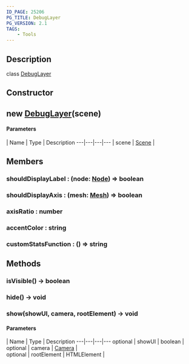 ```yaml
---
ID_PAGE: 25206
PG_TITLE: DebugLayer
PG_VERSION: 2.1
TAGS:
    - Tools
---
```

## Description

class [DebugLayer](/classes/2.3/DebugLayer)



## Constructor

##  new [DebugLayer](/classes/2.3/DebugLayer)(scene)



#### Parameters
 | Name | Type | Description
---|---|---|---
 | scene | [Scene](/classes/2.3/Scene) |   

## Members

### shouldDisplayLabel : (node: [Node](/classes/2.3/Node)) =&gt; boolean



### shouldDisplayAxis : (mesh: [Mesh](/classes/2.3/Mesh)) =&gt; boolean



### axisRatio : number



### accentColor : string



### customStatsFunction : () =&gt; string



## Methods

### isVisible() &rarr; boolean


### hide() &rarr; void


### show(showUI, camera, rootElement) &rarr; void



#### Parameters
 | Name | Type | Description
---|---|---|---
optional | showUI | boolean |   
optional | camera | [Camera](/classes/2.3/Camera) |   
optional | rootElement | HTMLElement | 
